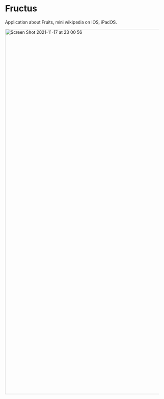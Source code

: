 # Fructus
Application about Fruits, mini wikipedia on IOS, iPadOS.

<img width="1192" alt="Screen Shot 2021-11-17 at 23 00 56" src="https://user-images.githubusercontent.com/61043918/149515357-b1decbf6-c6ff-43af-af95-a04d4803a008.png">
